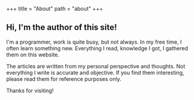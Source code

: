 +++
title = "About"
path = "about"
+++

## Hi, I'm the author of this site!

I'm a programmer, work is quite busy, but not always. In my free time, I often learn something new. Everything I read, knowledge I got, I gathered them on this website. 

The articles are written from my personal perspective and thoughts. Not everything I write is accurate and objective. If you find them interesting, please read them for reference purposes only.

Thanks for visiting!
